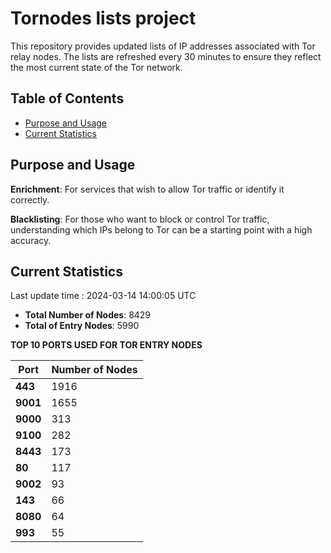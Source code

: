 # Tornodes lists project

This repository provides updated lists of IP addresses associated with Tor relay nodes. The lists are refreshed every 30 minutes to ensure they reflect the most current state of the Tor network.

## Table of Contents

- [Purpose and Usage](#purpose-and-usage)
- [Current Statistics](#current-statistics)


## Purpose and Usage

**Enrichment**: For services that wish to allow Tor traffic or identify it correctly.

**Blacklisting**: For those who want to block or control Tor traffic, understanding which IPs belong to Tor can be a starting point with a high accuracy.

## Current Statistics

Last update time : 2024-03-14 14:00:05 UTC

- **Total Number of Nodes**: 8429
- **Total of Entry Nodes**: 5990

**TOP 10 PORTS USED FOR TOR ENTRY NODES**

| **Port** | **Number of Nodes** |
|------|-----------------|
| **443**   | 1916  |
| **9001**   | 1655  |
| **9000**   | 313  |
| **9100**   | 282  |
| **8443**   | 173  |
| **80**   | 117  |
| **9002**   | 93  |
| **143**   | 66  |
| **8080**   | 64  |
| **993**   | 55  |

